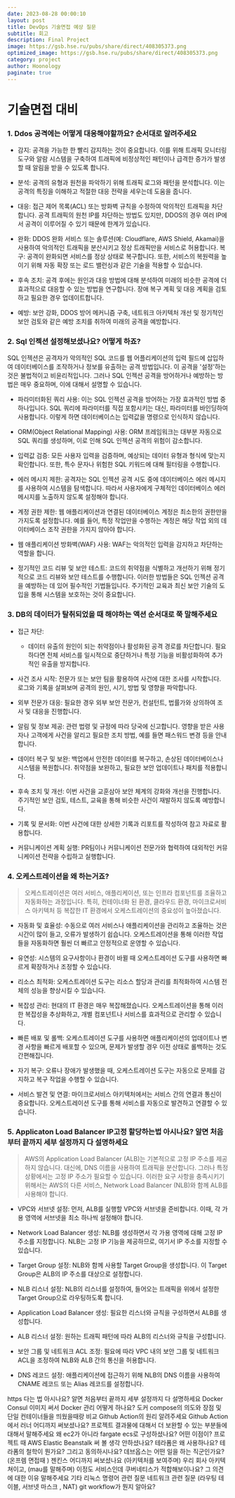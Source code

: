 ```yaml
---
date: 2023-08-28 00:00:10
layout: post
title: DevOps 기술면접 예상 질문 
subtitle: 회고
description: Final Project
image: https://gsb.hse.ru/pubs/share/direct/408305373.png
optimized_image: https://gsb.hse.ru/pubs/share/direct/408305373.png
category: project
author: Hoonology
paginate: true
---
```

# 기술면접 대비 
### 1. Ddos 공격에는 어떻게 대응해야할까요? 순서대로 알려주세요
- 감지:
공격을 가능한 한 빨리 감지하는 것이 중요합니다. 이를 위해 트래픽 모니터링 도구와 알람 시스템을 구축하여 트래픽에 비정상적인 패턴이나 급격한 증가가 발생할 때 알림을 받을 수 있도록 합니다.
- 분석:
공격의 유형과 원천을 파악하기 위해 트래픽 로그와 패턴을 분석합니다. 이는 공격의 특징을 이해하고 적절한 대응 전략을 세우는데 도움을 줍니다.
- 대응:
접근 제어 목록(ACL) 또는 방화벽 규칙을 수정하여 악의적인 트래픽을 차단합니다.
공격 트래픽의 원천 IP를 차단하는 방법도 있지만, DDOS의 경우 여러 IP에서 공격이 이루어질 수 있기 때문에 한계가 있습니다.
- 완화:
DDOS 완화 서비스 또는 솔루션(예: Cloudflare, AWS Shield, Akamai)을 사용하여 악의적인 트래픽을 분산시키고 정상 트래픽만을 서비스로 허용합니다.
복구:
공격이 완화되면 서비스를 정상 상태로 복구합니다. 또한, 서비스의 복원력을 높이기 위해 자동 확장 또는 로드 밸런싱과 같은 기술을 적용할 수 있습니다.
- 후속 조치:
공격 후에는 원인과 대응 방법에 대해 분석하여 미래의 비슷한 공격에 더 효과적으로 대응할 수 있는 방법을 연구합니다.
장애 복구 계획 및 대응 계획을 검토하고 필요한 경우 업데이트합니다.

- 예방:
보안 강화, DDOS 방어 메커니즘 구축, 네트워크 아키텍처 개선 및 정기적인 보안 검토와 같은 예방 조치를 취하여 미래의 공격을 예방합니다.

### 2. Sql 인젝션 설정해보셨나요? 어떻게 하죠?
SQL 인젝션은 공격자가 악의적인 SQL 코드를 웹 어플리케이션의 입력 필드에 삽입하여 데이터베이스를 조작하거나 정보를 유출하는 공격 방법입니다. 이 공격을 '설정'하는 것은 불법적이고 비윤리적입니다. 그러나 SQL 인젝션 공격을 방어하거나 예방하는 방법은 매우 중요하며, 이에 대해서 설명할 수 있습니다.

- 파라미터화된 쿼리 사용:
이는 SQL 인젝션 공격을 방어하는 가장 효과적인 방법 중 하나입니다. SQL 쿼리에 파라미터를 직접 포함시키는 대신, 파라미터를 바인딩하여 사용합니다. 이렇게 하면 데이터베이스는 입력값을 명령으로 인식하지 않습니다.
- ORM(Object Relational Mapping) 사용:
ORM 프레임워크는 대부분 자동으로 SQL 쿼리를 생성하며, 이로 인해 SQL 인젝션 공격의 위험이 감소합니다.

- 입력값 검증:
모든 사용자 입력을 검증하며, 예상되는 데이터 유형과 형식에 맞는지 확인합니다. 또한, 특수 문자나 위험한 SQL 키워드에 대해 필터링을 수행합니다.

- 에러 메시지 제한:
공격자는 SQL 인젝션 공격 시도 중에 데이터베이스 에러 메시지를 사용하여 시스템을 탐색합니다. 따라서 사용자에게 구체적인 데이터베이스 에러 메시지를 노출하지 않도록 설정해야 합니다.

- 계정 권한 제한:
웹 애플리케이션과 연결된 데이터베이스 계정은 최소한의 권한만을 가지도록 설정합니다. 예를 들어, 특정 작업만을 수행하는 계정은 해당 작업 외의 데이터베이스 조작 권한을 가지지 않아야 합니다.

- 웹 애플리케이션 방화벽(WAF) 사용:
WAF는 악의적인 입력을 감지하고 차단하는 역할을 합니다.

- 정기적인 코드 리뷰 및 보안 테스트:
코드의 취약점을 식별하고 개선하기 위해 정기적으로 코드 리뷰와 보안 테스트를 수행합니다.
이러한 방법들은 SQL 인젝션 공격을 예방하는 데 있어 필수적인 기법들입니다. 주기적인 교육과 최신 보안 기술의 도입을 통해 시스템을 보호하는 것이 중요합니다.

### 3. DB의 데이터가 탈취되었을 때 해야하는 액션 순서대로 쭉 말해주세요
- 접근 차단:
    - 데이터 유출의 원인이 되는 취약점이나 활성화된 공격 경로를 차단합니다.
필요하다면 전체 서비스를 일시적으로 중단하거나 특정 기능을 비활성화하여 추가적인 유출을 방지합니다.

- 사건 조사 시작: 전문가 또는 보안 팀을 활용하여 사건에 대한 조사를 시작합니다.
로그와 기록을 살펴보며 공격의 원인, 시기, 방법 및 영향을 파악합니다.

- 외부 전문가 대응:
필요한 경우 외부 보안 전문가, 컨설턴트, 법률가와 상의하여 조사 및 대응을 진행합니다.
- 알림 및 정보 제공:
관련 법령 및 규정에 따라 당국에 신고합니다.
영향을 받은 사용자나 고객에게 사건을 알리고 필요한 조치 방법, 예를 들면 패스워드 변경 등을 안내합니다.
- 데이터 복구 및 보완:
백업에서 안전한 데이터를 복구하고, 손상된 데이터베이스나 시스템을 복원합니다.
취약점을 보완하고, 필요한 보안 업데이트나 패치를 적용합니다.

- 후속 조치 및 개선:
이번 사건을 교훈삼아 보안 체계의 강화와 개선을 진행합니다.
주기적인 보안 검토, 테스트, 교육을 통해 비슷한 사건이 재발하지 않도록 예방합니다.

- 기록 및 문서화:
이번 사건에 대한 상세한 기록과 리포트를 작성하여 참고 자료로 활용합니다.

- 커뮤니케이션 계획 실행:
PR팀이나 커뮤니케이션 전문가와 협력하여 대외적인 커뮤니케이션 전략을 수립하고 실행합니다.

### 4. 오케스트레이션을 왜 하는거죠?
> 오케스트레이션은 여러 서비스, 애플리케이션, 또는 인프라 컴포넌트를 조율하고 자동화하는 과정입니다. 특히, 컨테이너화 된 환경, 클라우드 환경, 마이크로서비스 아키텍처 등 복잡한 IT 환경에서 오케스트레이션의 중요성이 높아졌습니다.

- 자동화 및 효율성: 수동으로 여러 서비스나 애플리케이션을 관리하고 조율하는 것은 시간이 많이 들고, 오류가 발생하기 쉽습니다. 오케스트레이션을 통해 이러한 작업들을 자동화하면 훨씬 더 빠르고 안정적으로 운영할 수 있습니다.

- 유연성: 시스템의 요구사항이나 환경이 바뀔 때 오케스트레이션 도구를 사용하면 빠르게 확장하거나 조정할 수 있습니다.

- 리소스 최적화: 오케스트레이션 도구는 리소스 할당과 관리를 최적화하여 시스템 전체의 성능을 향상시킬 수 있습니다.

- 복잡성 관리: 현대의 IT 환경은 매우 복잡해졌습니다. 오케스트레이션을 통해 이러한 복잡성을 추상화하고, 개별 컴포넌트나 서비스를 효과적으로 관리할 수 있습니다.

- 빠른 배포 및 롤백: 오케스트레이션 도구를 사용하면 애플리케이션의 업데이트나 변경 사항을 빠르게 배포할 수 있으며, 문제가 발생할 경우 이전 상태로 롤백하는 것도 간편해집니다.

- 자기 복구: 오류나 장애가 발생했을 때, 오케스트레이션 도구는 자동으로 문제를 감지하고 복구 작업을 수행할 수 있습니다.

- 서비스 발견 및 연결: 마이크로서비스 아키텍처에서는 서비스 간의 연결과 통신이 중요합니다. 오케스트레이션 도구를 통해 서비스를 자동으로 발견하고 연결할 수 있습니다.


### 5. Applicaton Load Balancer IP고정 할당하는법 아시나요? 알면 처음부터 끝까지 세부 설정까지 다 설명하세요
> AWS의 Application Load Balancer (ALB)는 기본적으로 고정 IP 주소를 제공하지 않습니다. 대신에, DNS 이름을 사용하여 트래픽을 분산합니다. 그러나 특정 상황에서는 고정 IP 주소가 필요할 수 있습니다. 이러한 요구 사항을 충족시키기 위해서는 AWS의 다른 서비스, Network Load Balancer (NLB)와 함께 ALB를 사용해야 합니다.
- VPC와 서브넷 설정: 먼저, ALB를 실행할 VPC와 서브넷을 준비합니다. 이때, 각 가용 영역에 서브넷을 최소 하나씩 설정해야 합니다.

- Network Load Balancer 생성: NLB를 생성하면서 각 가용 영역에 대해 고정 IP 주소를 지정합니다. NLB는 고정 IP 기능을 제공하므로, 여기서 IP 주소를 지정할 수 있습니다.

- Target Group 설정: NLB와 함께 사용할 Target Group을 생성합니다. 이 Target Group은 ALB의 IP 주소를 대상으로 설정합니다.

- NLB 리스너 설정: NLB의 리스너를 설정하여, 들어오는 트래픽을 위에서 설정한 Target Group으로 라우팅하도록 합니다.

- Application Load Balancer 생성: 필요한 리스너와 규칙을 구성하면서 ALB를 생성합니다.

- ALB 리스너 설정: 원하는 트래픽 패턴에 따라 ALB의 리스너와 규칙을 구성합니다.

- 보안 그룹 및 네트워크 ACL 조정: 필요에 따라 VPC 내의 보안 그룹 및 네트워크 ACL을 조정하여 NLB와 ALB 간의 통신을 허용합니다.

- DNS 레코드 설정: 애플리케이션에 접근하기 위해 NLB의 DNS 이름을 사용하여 CNAME 레코드 또는 Alias 레코드를 설정합니다.



https 다는 법 아시나요? 알면 처음부터 끝까지 세부 설정까지 다 설명하세요
Docker Consul 이미지 써서 Docker 관리 어떻게 하나요?
도커 compose의 의도와 장점 및 단일 컨테이너들을 띄웠을때랑 비교
Github Action의 원리 알려주세요
Github Action에서 러너 어디까지 써보셨나요?
프로젝트 결과물에 대해서 더 보완할 수 있는 부분들에 대해서 말해주세요
왜 ec2가 아니라 fargate ecs로 구성하셨나요? 어떤 이점이?
프로젝트 때 AWS Elastic Beanstalk 써 볼 생각 안하셨나요?
테라폼은 왜 사용하나요? 테라폼의 철학이 뭔가요? 그리고 동의하시나요?
데브옵스는 어떤 일을 하는 직군인가요?
(온프렘 면접때 ) 젠킨스 어디까지 써보셨나요
(아키텍처를 보여주며) 우리 회사 아키텍쳐이고, (mau를 말해주며) 이정도 서비스인데 쿠버네티스가 적합해보이나요? 그 의견에 대한 이유 말해주세요
기타 리눅스 명령어 관련 질문
네트워크 관련 질문 (라우팅 테이블, 서브넷 마스크 , NAT)
git workflow가 뭔지 알아요?